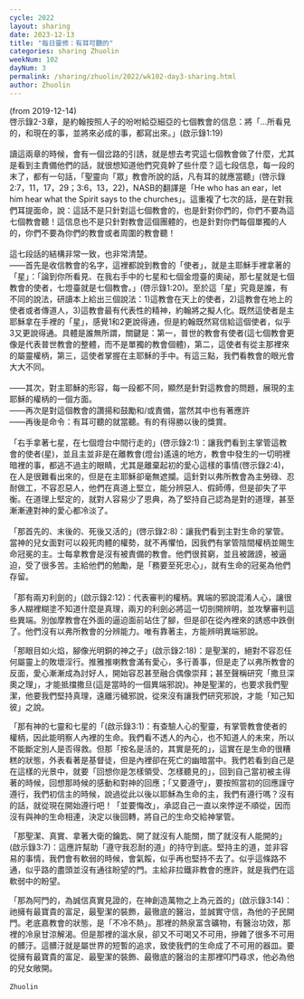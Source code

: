 ```yaml
---
cycle: 2022
layout: sharing
date: 2023-12-13
title: "每日靈修：有耳可聽的"
categories: sharing Zhuolin
weekNum: 102
dayNum: 3
permalink: /sharing/zhuolin/2022/wk102-day3-sharing.html
author: Zhuolin
---
```

(from 2019-12-14)
   
啓示錄2-3章，是約翰按照人子的吩咐給亞細亞的七個教會的信息：將「...所看見的，和現在的事，並將來必成的事，都寫出來。」(啟示錄1:19)  
   
讀這兩章的時候，會有一個岔路的引誘，就是想去考究這七個教會做了什麼，尤其是看到主責備他們的話，就很想知道他們究竟幹了些什麼？這七段信息，每一段的末了，都有一句話，「聖靈向「眾」教會所說的話，凡有耳的就應當聽」(啓示錄2:7，11，17，29；3:6，13，22)，NASB的翻譯是「He who has an ear，let him hear what the Spirit says to the churches」。這重複了七次的話，是在對我們耳提面命，說：這話不是只針對這七個教會的，也是針對你們的，你們不要為這七個教會聽！這信息也不是只針對教會這個團體的，也是針對你們每個單獨的人的，你們不要為你們的教會或者周圍的教會聽！  
   
這七段話的結構非常一致，也非常清楚。  
——首先是收信教會的名字，這裡都說到教會的「使者」，就是主耶穌手裡拿著的「星」：「論到你所看見、在我右手中的七星和七個金燈臺的奧祕，那七星就是七個教會的使者，七燈臺就是七個教會。」(啓示錄1:20)。至於這「星」究竟是誰，有不同的說法，研讀本上給出三個說法：1)這教會在天上的使者，2)這教會在地上的使者或者傳道人，3)這教會最有代表性的精神，約翰將之擬人化。既然這使者是主耶穌拿在手裡的「星」，感覺1和2更說得通，但是約翰既然寫信給這個使者，似乎3又更說得通。具體是誰無所謂，關鍵是：第一，普世的教會有使者(這七個教會更像是代表普世教會的整體，而不是單獨的教會個體)，第二，這使者有從主那裡來的屬靈權柄，第三，這使者掌握在主耶穌的手中。有這三點，我們看教會的眼光會大大不同。  
   
——其次，對主耶穌的形容，每一段都不同，顯然是針對這教會的問題，展現的主耶穌的權柄的一個方面。  
——再次是對這個教會的讚揚和鼓勵和/或責備，當然其中也有著應許  
——再後是命令：有耳可聽的就當聽。有的有得勝以後的獎賞。  
   
「右手拿著七星，在七個燈台中間行走的」(啓示錄2:1)：讓我們看到主掌管這教會的使者(星)，並且主並非是在離教會(燈台)遙遠的地方，教會中發生的一切明裡暗裡的事，都逃不過主的眼睛，尤其是離棄起初的愛心這樣的事情(啓示錄2:4)，在人是很難看出來的，但是在主耶穌卻毫無遮攔。這針對以弗所教會為主勞碌、忍耐做工，不容忍惡人，他們在真道上堅立，能分辨惡人、假師傅，但是卻失了平衡。在道理上堅定的，就對人容易少了恩典，為了堅持自己認為是對的道理，甚至漸漸連對神的愛心都冷淡了。  
   
「那首先的、末後的、死後又活的」(啓示錄2:8)：讓我們看到主對生命的掌管。當神的兒女面對可以殺死肉體的權勢，就不再懼怕，因我們有掌管陰間權柄並賜生命冠冕的主。士每拿教會是沒有被責備的教會。他們很貧窮，並且被譭謗，被逼迫，受了很多苦。主給他們的勉勵，是「務要至死忠心」，就有生命的冠冕為他們存留。  
   
「那有兩刃利劍的」(啟示錄2:12)：代表審判的權柄。異端的邪說混淆人心，讓很多人糊裡糊塗不知道什麼是真理，兩刃的利劍必將這一切剖開辨明，並攻擊審判這些異端。別伽摩教會在外面的逼迫面前站住了腳，但是卻在從內裡來的誘惑中跌倒了。他們沒有以弗所教會的分辨能力。唯有靠著主，方能辨明異端邪說。  

「那眼目如火焰，腳像光明銅的神之子」(啟示錄2:18)：是聖潔的，絕對不容忍任何屬靈上的敗壞淫行。推雅推喇教會滿有愛心，多行善事，但是走了以弗所教會的反面，愛心漸漸成為討好人，開始容忍甚至融合偶像崇拜；甚至聲稱研究「撒旦深奧之理」，才能抵擋撒旦(這是當時的一個異端邪說)。神是聖潔的，也要求我們聖潔，他要我們堅持真理，遠離污穢邪說，從來沒有讓我們研究邪說，才能「知己知彼」之說。  

「那有神的七靈和七星的「(啟示錄3:1)：有查驗人心的聖靈，有掌管教會使者的權柄，因此能明察人內裡的生命。我們看不透人的內心，也不知道人的未來，所以不能斷定別人是否得救。但那「按名是活的，其實是死的」，這實在是生命的很糟糕的狀態，外表看著是基督徒，但是內裡卻在死亡的幽暗當中。我們若看到自己是在這樣的光景中，就要「回想你是怎樣領受、怎樣聽見的」，回到自己當初被主得著的時候，回想那時候的感動和對神的回應；「又要遵守」，要按照當初的回應謹守遵行，我們初信主的時候，說過從此以後以耶穌為生命的主，我們有遵行嗎？沒有的話，就從現在開始遵行吧！「並要悔改」，承認自己一直以來悖逆不順從，因而沒有與神的生命相連，決定以後回轉，將自己的生命交給神掌管。  

「那聖潔、真實、拿著大衛的鑰匙、開了就沒有人能關，關了就沒有人能開的」(啟示錄3:7)：這應許幫助「遵守我忍耐的道」的持守到底。堅持主的道，並非容易的事情，我們會有軟弱的時候，會氣餒，似乎再也堅持不去了。似乎這條路不通，似乎路的盡頭並沒有通往盼望的門。主給非拉鐵非教會的應許，就是我們在這軟弱中的盼望。  

「那為阿門的，為誠信真實見證的，在神創造萬物之上為元首的」(啟示錄3:14)：祂擁有最寶貴的富足，最聖潔的裝飾，最徹底的醫治，並誠實守信，為他的子民開門。老底嘉教會的狀態，是「不冷不熱」。那裡的熱泉富含礦物，有醫治功效，那裡的冷泉甘涼解渴。但是那裡的溫水泉，卻又不可喝又不可用，摻雜了很多不可用的髒汙。這髒汙就是屬世界的短暫的追求，致使我們的生命成了不可用的器皿。要從擁有最寶貴的富足、最聖潔的裝飾、最徹底的醫治的主那裡叩門尋求，他必為他的兒女敞開。  
   
`Zhuolin`  
